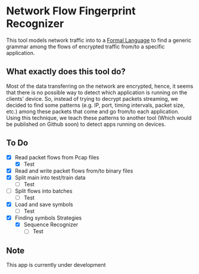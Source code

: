 # Network Flow Fingerprint Recognizer
This tool models network traffic into to a [Formal Language](https://en.wikipedia.org/wiki/Formal_language) to find a generic grammar among the flows of encrypted traffic from/to a specific application.

## What exactly does this tool do?
Most of the data transferring on the network are encrypted, hence, it seems that there is no possible way to detect which application is running on the clients' device. So, instead of trying to decrypt packets streaming, we decided to find some patterns (e.g. IP, port, timing intervals, packet size, etc.) among these packets that come and go from/to each application. Using this technique, we teach these patterns to another tool (Which would be published on Github soon) to detect apps running on devices.

## To Do

- [x] Read packet flows from Pcap files
    -  [x] Test
- [x] Read and write packet flows from/to binary files
- [x] Split main into test/train data
    -  [ ] Test
- [ ] Split flows into batches
    -  [ ] Test
- [x] Load and save symbols
    -  [ ] Test
- [x] Finding symbols Strategies
    - [x] Sequence Recognizer
        -  [ ] Test

## Note
This app is currently under development